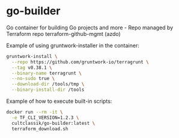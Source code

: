 # go-builder
Go container for building Go projects and more - Repo managed by Terraform repo terraform-github-mgmt (azdo)


Example of using gruntwork-installer in the container:
```bash
gruntwork-install \
  --repo https://github.com/gruntwork-io/terragrunt \
  --tag v0.38.1 \
  --binary-name terragrunt \
  --no-sudo true \
  --download-dir /tools/tmp \
  --binary-install-dir /tools
```

Example of how to execute built-in scripts:
```bash
docker run --rm -it \
  -e TF_CLI_VERSION=1.2.3 \
  cultclassik/go-builder:latest \
  terraform_download.sh
```
